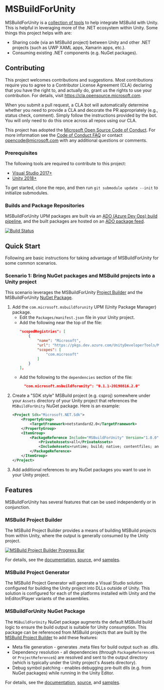 # MSBuildForUnity

MSBuildForUnity is a [collection of tools](#features) to help integrate MSBuild with Unity. This is helpful in leveraging more of the .NET ecosystem within Unity. Some things this project helps with are:
- Sharing code (via an MSBuild project) between Unity and other .NET projects (such as UWP XAML apps, Xamarin apps, etc.).
- Consuming existing .NET components (e.g. NuGet packages).

## Contributing

This project welcomes contributions and suggestions.  Most contributions require you to agree to a
Contributor License Agreement (CLA) declaring that you have the right to, and actually do, grant us
the rights to use your contribution. For details, visit https://cla.opensource.microsoft.com.

When you submit a pull request, a CLA bot will automatically determine whether you need to provide
a CLA and decorate the PR appropriately (e.g., status check, comment). Simply follow the instructions
provided by the bot. You will only need to do this once across all repos using our CLA.

This project has adopted the [Microsoft Open Source Code of Conduct](https://opensource.microsoft.com/codeofconduct/).
For more information see the [Code of Conduct FAQ](https://opensource.microsoft.com/codeofconduct/faq/) or
contact [opencode@microsoft.com](mailto:opencode@microsoft.com) with any additional questions or comments.

### Prerequisites

The following tools are required to contribute to this project:
- [Visual Studio 2017+](https://visualstudio.microsoft.com/downloads)
- [Unity 2018+](https://unity3d.com/get-unity/download)

To get started, clone the repo, and then run `git submodule update --init` to initialize submodules.

### Builds and Package Repositories

MSBuildForUnity UPM packages are built via an [ADO (Azure Dev Ops) build pipeline](https://dev.azure.com/UnityDeveloperTools/MSBuildForUnity/_build?definitionId=1&_a=summary), and the built packages are hosted on an [ADO package feed](https://dev.azure.com/UnityDeveloperTools/MSBuildForUnity/_packaging?_a=feed&feed=UnityDeveloperTools).

[![Build Status](https://dev.azure.com/UnityDeveloperTools/MSBuildForUnity/_apis/build/status/microsoft.MSBuildForUnity?branchName=master)](https://dev.azure.com/UnityDeveloperTools/MSBuildForUnity/_build/latest?definitionId=1&branchName=master)

## Quick Start

Following are basic instructions for taking advantage of MSBuildForUnity for some common scenarios.

### Scenario 1: Bring NuGet packages and MSBuild projects into a Unity project

This scenario leverages the MSBuildForUnity [Project Builder](#msbuild-project-builder) and the MSBuildForUnity [NuGet Package](#msbuildforunity-nuget-package).

1. Add the `com.microsoft.msbuildforunity` UPM (Unity Package Manager) package.
    - Edit the `Packages/manifest.json` file in your Unity project.
    - Add the following near the top of the file:
        ```json
        "scopedRegistries": [
            {
                "name": "Microsoft",
                "url": "https://pkgs.dev.azure.com/UnityDeveloperTools/MSBuildForUnity/_packaging/UnityDeveloperTools/npm/registry/",
                "scopes": [
                    "com.microsoft"
                ]
            }
        ],
        ```
    - Add the following to the `dependencies` section of the file:
        ```json
          "com.microsoft.msbuildforunity": "0.1.1-20190816.2.0"
        ```
1. Create a "SDK style" MSBuild project (e.g. csproj) somewhere under your `Assets` directory of your Unity project that references the `MSBuildForUnity` NuGet package. Here is an example:
    ```xml
    <Project Sdk="Microsoft.NET.Sdk">
        <PropertyGroup>
            <TargetFramework>netstandard2.0</TargetFramework>
        </PropertyGroup>
        <ItemGroup>
            <PackageReference Include="MSBuildForUnity" Version="1.0.0">
                <PrivateAssets>all</PrivateAssets>
                <IncludeAssets>runtime; build; native; contentfiles; analyzers</IncludeAssets>
            </PackageReference>
        </ItemGroup>
    </Project>
    ```
1. Add additional references to any NuGet packages you want to use in your Unity project.

## Features

MSBuildForUnity has several features that can be used independently or in conjunction.

### MSBuild Project Builder

The MSBuild Project Builder provides a means of building MSBuild projects from within Unity, where the output is generally consumed by the Unity project.

[![MSBuild Project Builder Progress Bar](Documentation/MSBuildProjectBuilder/MSBuildProgressBar.gif)](Documentation/MSBuildProjectBuilder/MSBuildProjectBuilder.md)

For details, see the [documentation](Documentation/MSBuildProjectBuilder/MSBuildProjectBuilder.md), [source](Source/MSBuildTools.Unity/Packages/com.microsoft.msbuildforunity/Editor/ProjectBuilder/MSBuildProjectBuilder.cs), and [samples](Source/MSBuildTools.Unity/Assets/Samples/Samples.sln).

### MSBuild Project Generator

The MSBuild Project Generator will generate a Visual Studio solution configured for building the Unity project into DLLs outside of Unity. This solution is configured for each of the platforms installed with Unity and the InEditor/Player variants of the assemblies.

### MSBuildForUnity NuGet Package

The `MSBuildForUnity` NuGet package augments the default MSBuild build logic to ensure the build output is suitable for Unity consumption. This package can be referenced from MSBuild projects that are built by the [MSBuild Project Builder](#msbuild-project-builder) to add these features:

- Meta file generation - generates .meta files for build output such as .dlls.
- Dependency resolution - all dependencies (through `PackageReference`s or `ProjectReference`s) are resolved and sent to the output directory (which is typically under the Unity project's Assets directory).
- Debug symbol patching - enables debugging pre-built dlls (e.g. from NuGet packages) while running in the Unity Editor.

For details, see the [documentation](Documentation/MSBuildForUnityNuGetPackage/MSBuildForUnityNuGetPackage.md), [source](Source\MSBuildTools.Unity.Nuget\MSBuildForUnity.csproj), and [samples](Source/MSBuildTools.Unity/Assets/Samples/Samples.sln).